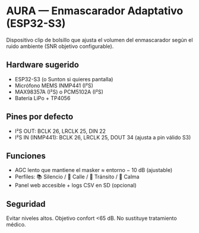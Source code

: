 # AURA — Enmascarador Adaptativo (ESP32-S3)
Dispositivo clip de bolsillo que ajusta el volumen del enmascarador según el ruido ambiente (SNR objetivo configurable).

## Hardware sugerido
- ESP32-S3 (o Sunton si quieres pantalla)
- Micrófono MEMS INMP441 (I²S)
- MAX98357A (I²S) o PCM5102A (I²S)
- Batería LiPo + TP4056

## Pines por defecto
- I²S OUT: BCLK 26, LRCLK 25, DIN 22
- I²S IN (INMP441): BCLK 26, LRCLK 25, DOUT 34 (ajusta a pin válido S3)

## Funciones
- AGC lento que mantiene el masker ≈ entorno − 10 dB (ajustable)
- Perfiles: 📚 Silencio / 🚶 Calle / 🛒 Tránsito / 🧘 Calma
- Panel web accesible + logs CSV en SD (opcional)

## Seguridad
Evitar niveles altos. Objetivo confort <65 dB. No sustituye tratamiento médico.
